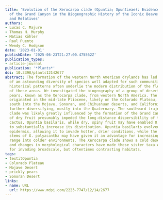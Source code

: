 ```yaml
---
title: 'Evolution of the Xerocarpa clade (Opuntia; Opuntieae): Evidence for the Role
  of the Grand Canyon in the Biogeographic History of the Iconic Beavertail Cactus
  and Relatives'
authors:
- Lucas C. Majure
- Thomas H. Murphy
- Matias Köhler
- Raul Puente
- Wendy C. Hodgson
date: '2023-01-01'
publishDate: '2025-06-23T21:27:00.475562Z'
publication_types:
- article-journal
publication: '*Plants*'
doi: 10.3390/plants12142677
abstract: The formation of the western North American drylands has led to the evolution
  of an astounding diversity of species well adapted for such communities. Complex
  historical patterns often underlie the modern distribution of the flora and fauna
  of these areas. We investigated the biogeography of a group of desert-adapted prickly
  pears, known as the Xerocarpa clade, from western North America. The Xerocarpa clade
  originated in the mid-late Pliocene, likely on the Colorado Plateau, and then moved
  south into the Mojave, Sonoran, and Chihuahuan deserts, and California montane regions,
  further diversifying, mostly into the Quaternary. The southward trajectory of the
  clade was likely greatly influenced by the formation of the Grand Canyon. The synapomorphy
  of dry fruit presumably impeded the long-distance dispersibility of the beavertail
  cactus, Opuntia basilaris, while dry, spiny fruit may have enabled O. polyacantha
  to substantially increase its distribution. Opuntia basilaris evolved a pubescent
  epidermis, allowing it to invade hotter, drier conditions, while the spine-clothed
  stems of O. polyacantha may have given it an advantage for increasing its northern
  range into colder environments. The Xerocarpa clade shows a cold desert origin,
  and changes in morphological characters have made these sister taxa well adapted
  for invading broadscale, but oftentimes contrasting habitats.
tags:
- textitOpuntia
- Colorado Plateau
- Mojave Desert
- prickly pears
- Sonoran Desert
links:
- name: URL
  url: https://www.mdpi.com/2223-7747/12/14/2677
---
```

